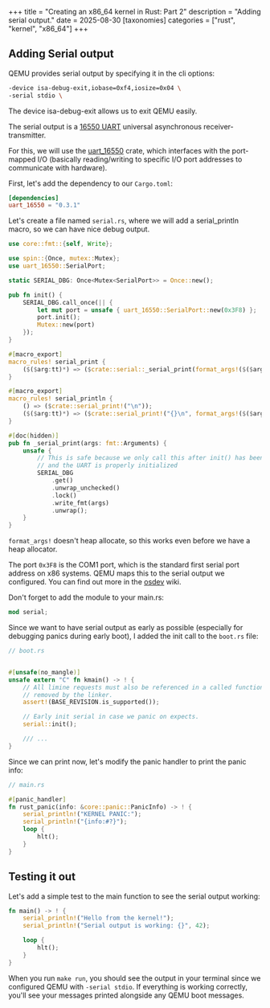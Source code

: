 +++
title = "Creating an x86_64 kernel in Rust: Part 2"
description = "Adding serial output."
date = 2025-08-30
[taxonomies]
categories = ["rust", "kernel", "x86_64"]
+++

## Adding Serial output

QEMU provides serial output by specifying it in the cli options:

```bash
-device isa-debug-exit,iobase=0xf4,iosize=0x04 \
-serial stdio \
```

The device isa-debug-exit allows us to exit QEMU easily.

The serial output is a [16550 UART](https://en.wikipedia.org/wiki/16550_UART) universal asynchronous receiver-transmitter.

For this, we will use the [uart_16550](https://docs.rs/uart_16550/latest/uart_16550/) crate, which interfaces with the port-mapped I/O (basically reading/writing to specific I/O port addresses to communicate with hardware).

First, let's add the dependency to our `Cargo.toml`:

```toml
[dependencies]
uart_16550 = "0.3.1"
```

Let's create a file named `serial.rs`, where we will add a serial_println macro, so we can have nice debug output.

```rust
use core::fmt::{self, Write};

use spin::{Once, mutex::Mutex};
use uart_16550::SerialPort;

static SERIAL_DBG: Once<Mutex<SerialPort>> = Once::new();

pub fn init() {
    SERIAL_DBG.call_once(|| {
        let mut port = unsafe { uart_16550::SerialPort::new(0x3F8) };
        port.init();
        Mutex::new(port)
    });
}

#[macro_export]
macro_rules! serial_print {
    ($($arg:tt)*) => ($crate::serial::_serial_print(format_args!($($arg)*)));
}

#[macro_export]
macro_rules! serial_println {
    () => ($crate::serial_print!("\n"));
    ($($arg:tt)*) => ($crate::serial_print!("{}\n", format_args!($($arg)*)));
}

#[doc(hidden)]
pub fn _serial_print(args: fmt::Arguments) {
    unsafe {
        // This is safe because we only call this after init() has been called,
        // and the UART is properly initialized
        SERIAL_DBG
            .get()
            .unwrap_unchecked()
            .lock()
            .write_fmt(args)
            .unwrap();
    }
}
```

`format_args!` doesn't heap allocate, so this works even before we have a heap allocator.

The port `0x3F8` is the COM1 port, which is the standard first serial port address on x86 systems. QEMU maps this to the serial output we configured. You can find out more in the [osdev](https://wiki.osdev.org/Serial_Ports) wiki.

Don't forget to add the module to your main.rs:

```rust
mod serial;
```

Since we want to have serial output as early as possible (especially for debugging panics during early boot), I added the init call to the `boot.rs` file:


```rust
// boot.rs


#[unsafe(no_mangle)]
unsafe extern "C" fn kmain() -> ! {
    // All limine requests must also be referenced in a called function, otherwise they may be
    // removed by the linker.
    assert!(BASE_REVISION.is_supported());

    // Early init serial in case we panic on expects.
    serial::init();

    /// ...
}
```

Since we can print now, let's modify the panic handler to print the panic info:

```rust
// main.rs

#[panic_handler]
fn rust_panic(info: &core::panic::PanicInfo) -> ! {
    serial_println!("KERNEL PANIC:");
    serial_println!("{info:#?}");
    loop {
        hlt();
    }
}
```

## Testing it out

Let's add a simple test to the main function to see the serial output working:

```rust
fn main() -> ! {
    serial_println!("Hello from the kernel!");
    serial_println!("Serial output is working: {}", 42);

    loop {
        hlt();
    }
}
```

When you run `make run`, you should see the output in your terminal since we configured QEMU with `-serial stdio`. If everything is working correctly, you'll see your messages printed alongside any QEMU boot messages.
